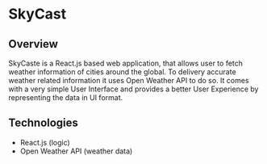 # SkyCast

## Overview
SkyCaste is a React.js based web application, that allows user to fetch weather information of cities around the global.
To delivery accurate weather related information it uses Open Weather API to do so. It comes with a very simple User Interface
and provides a better User Experience by representing the data in UI format.

## Technologies
- React.js (logic)
- Open Weather API (weather data)